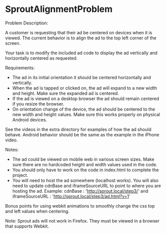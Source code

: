 SproutAlignmentProblem
======================

Problem Description:

A customer is requesting that their ad be centered on devices when it is viewed. The current behavior is to align the ad to the top left corner of the screen.

Your task is to modify the included ad code to display the ad vertically and horizontally centered as requested.

Requirements:

* The ad in its initial orientation it should be centered horizontally and vertically.
* When the ad is tapped or clicked on, the ad will expand to a new width and height. Make sure the expanded ad is centered.
* If the ad is viewed on a desktop browser the ad should remain centered if you resize the browser.
* On orientation change of the device, the ad should be centered to the new width and height values. Make sure this works properly on physical Android devices.

See the videos in the extra directory for examples of how the ad should behave. Android behavior should be the same as the example in the iPhone video.

Notes: 

* The ad could be viewed on mobile web in various screen sizes. Make sure there are no hardcoded height and width values used in the code.
* You should only have to work on the code in index.html to complete the project.
* You will need to host the ad somewhere (localhost works). You will also need to update cdnBase and iframeSourceURL to point to where you are hosting the ad. Example: cdnBase : 'http://sprout.local/step3/' and iframeSourceURL : 'http://sprout.local/step3/ad.html?v=1'

Bonus points for using webkit animations to smoothly change the css top and left values when centering.

Note: Sprout ads will not work in Firefox. They must be viewed in a browser that supports Webkit.